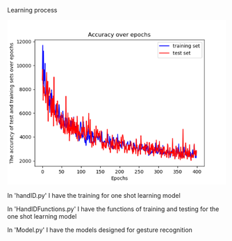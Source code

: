 Learning process

![Grid](LearningProcess.png)

In 'handID.py' I have the training for one shot learning model

In 'HandIDFunctions.py' I have the functions of training and testing for the one shot learning model

In 'Model.py' I have the models designed for gesture recognition
